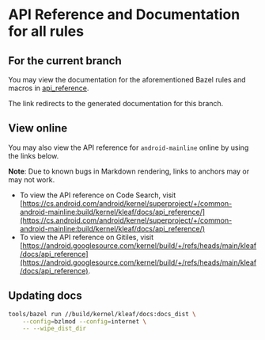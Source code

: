 # API Reference and Documentation for all rules

## For the current branch

You may view the documentation for the aforementioned Bazel rules and macros in
[api_reference](api_reference).

The link redirects to the generated documentation for this branch.

## View online

You may also view the API reference for `android-mainline` online by using
the links below.

**Note**: Due to known bugs in Markdown rendering, links to anchors may
or may not work.

<!-- Ref: b/327647132 -->

- To view the API reference on Code Search, visit
  [https://cs.android.com/android/kernel/superproject/+/common-android-mainline:build/kernel/kleaf/docs/api_reference/](https://cs.android.com/android/kernel/superproject/+/common-android-mainline:build/kernel/kleaf/docs/api_reference/)
- To view the API reference on Gitiles, visit
  [https://android.googlesource.com/kernel/build/+/refs/heads/main/kleaf/docs/api_reference](https://android.googlesource.com/kernel/build/+/refs/heads/main/kleaf/docs/api_reference).

## Updating docs

```sh
tools/bazel run //build/kernel/kleaf/docs:docs_dist \
    --config=bzlmod --config=internet \
    -- --wipe_dist_dir
```
